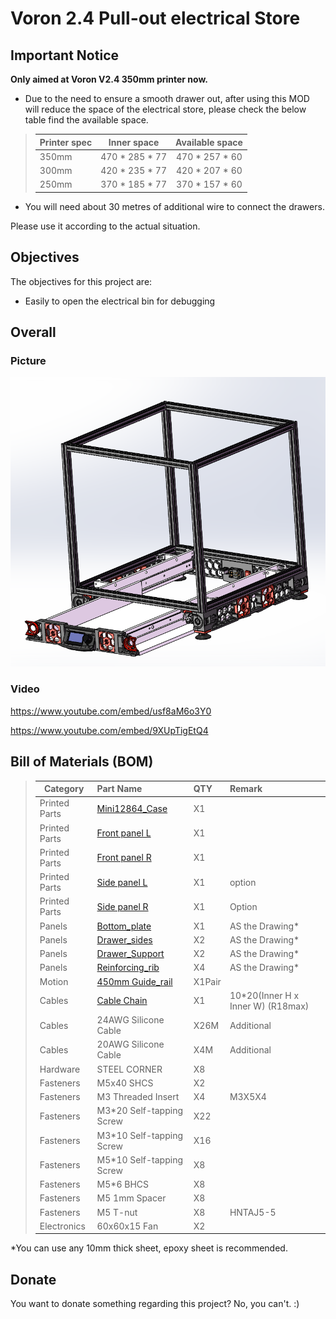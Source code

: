 # Voron 2.4 Pull-out electrical Store 


## Important Notice

**Only aimed at Voron V2.4 350mm printer now.**  
    

* Due to the need to ensure a smooth drawer out, after using this MOD will reduce the space of the electrical store, please check the below table find the available space.

>| **Printer spec**|Inner space     |**Available space**|
>| ----------------| :------------: | :---------------: |
>| 350mm           | 470 * 285 * 77 | 470 * 257 * 60    |
>| 300mm           | 420 * 235 * 77 | 420 * 207 * 60    |
>| 250mm           | 370 * 185 * 77 | 370 * 157 * 60    |

* You will need about 30 metres of additional wire to connect the drawers.


Please use it according to the actual situation.

## Objectives

The objectives for this project are:

* Easily to open the electrical bin for debugging

## Overall

### Picture

![图片](Photos/Voron_V2.4_Pull-out_electrical_store.PNG)
### Video

https://www.youtube.com/embed/usf8aM6o3Y0

https://www.youtube.com/embed/9XUpTigEtQ4
 
## Bill of Materials (BOM)

>| **Category**|Part Name |**QTY**|Remark
>| ----------------| :------------ | :--------------- | :--------------- |
>|Printed Parts|[Mini12864_Case](./STL)|X1||
>|Printed Parts|[Front panel L](./STL)|X1||
>|Printed Parts|[Front panel R](./STL)|X1||
>|Printed Parts|[Side panel L](./STL)|X1|option|
>|Printed Parts|[Side panel R](./STL)|X1|Option|
>|Panels|[Bottom_plate](./Drawing)|X1|AS the Drawing*|
>|Panels|[Drawer_sides](./Drawing)|X2|AS the Drawing*|
>|Panels|[Drawer_Support](./Drawing)|X2|AS the Drawing*|
>|Panels|[Reinforcing_rib](./Drawing)|X4|AS the Drawing*|
>|Motion|[450mm Guide_rail](https://www.amazon.com/dp/B08C9PK2L8)|X1Pair||
>|Cables|[Cable Chain](https://www.amazon.com/Befenybay-Internal-Flexible-Machines-10mmX20mm/dp/B07SFFT1K5)|X1|10*20(Inner H x Inner W)  (R18max)|
>|Cables|24AWG Silicone Cable| X26M |Additional |
>|Cables|20AWG Silicone Cable| X4M |Additional |
>|Hardware|STEEL CORNER|X8||
>|Fasteners|M5x40 SHCS|X2| |
>|Fasteners|M3 Threaded Insert|X4| M3X5X4|
>|Fasteners|M3*20 Self-tapping Screw|X22| |
>|Fasteners|M3*10 Self-tapping Screw|X16| |
>|Fasteners|M5*10 Self-tapping Screw|X8| |
>|Fasteners|M5*6 BHCS|X8||
>|Fasteners|M5 1mm Spacer|X8||
>|Fasteners|M5 T-nut |X8| HNTAJ5-5|
>|Electronics |60x60x15 Fan |X2||

*You can use any 10mm thick sheet, epoxy sheet is recommended.


## Donate
You want to donate something regarding this project? No, you can't. :)
